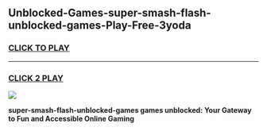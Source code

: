 
## Unblocked-Games-super-smash-flash-unblocked-games-Play-Free-3yoda
<h3>
<a href="https://premium76.site?title=super-smash-flash-unblocked-games&ref=21A">CLICK TO PLAY</a></h3>
<hr>

<h3>
<a href="https://premium76.site?title=super-smash-flash-unblocked-games&ref=21A">CLICK 2 PLAY</a>
  
</h3>

<a href="https://premium76.site?title=super-smash-flash-unblocked-games&ref=21A"><img src="https://clearcache.store/games.png"></a>


**super-smash-flash-unblocked-games games unblocked: Your Gateway to Fun and Accessible Online Gaming**
